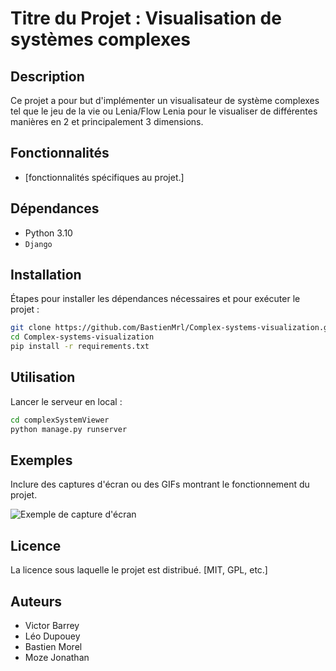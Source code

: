 # Titre du Projet : Visualisation de systèmes complexes 

## Description

Ce projet a pour but d'implémenter un visualisateur de système complexes tel que le jeu de la vie ou Lenia/Flow Lenia pour le visualiser de différentes manières en 2 et principalement 3 dimensions.

## Fonctionnalités

- [fonctionnalités spécifiques au projet.]

## Dépendances

- Python 3.10
- `Django`

## Installation

Étapes pour installer les dépendances nécessaires et pour exécuter le projet :

```bash
git clone https://github.com/BastienMrl/Complex-systems-visualization.git
cd Complex-systems-visualization
pip install -r requirements.txt
```

## Utilisation

Lancer le serveur en local :

```bash
cd complexSystemViewer
python manage.py runserver
```

## Exemples

Inclure des captures d'écran ou des GIFs montrant le fonctionnement du projet.

![Exemple de capture d'écran](lien_vers_capture.png)


## Licence

La licence sous laquelle le projet est distribué. [MIT, GPL, etc.]

## Auteurs

- Victor Barrey
- Léo Dupouey
- Bastien Morel
- Moze Jonathan
